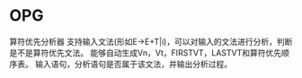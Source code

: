 # OPG
算符优先分析器
支持输入文法(形如E->E+T|i)，可以对输入的文法进行分析，判断是不是算符优先文法。
能够自动生成Vn，Vt，FIRSTVT，LASTVT和算符优先顺序表。
输入语句，分析语句是否属于该文法，并输出分析过程。
